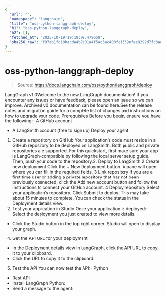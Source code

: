 ```yaml
---
{
  "url": "",
  "namespace": "langchain",
  "title": "oss-python-langgraph-deploy",
  "h1": "oss-python-langgraph-deploy",
  "h2": [],
  "fetched_at": "2025-10-19T19:18:02.479659",
  "sha256_raw": "f97ab1fc10bacda4b7e01a4f5ac3ac400fc1539efee8292d7fc3ad48d3e1c3dc"
}
---
```


# oss-python-langgraph-deploy

> Source: https://docs.langchain.com/oss/python/langgraph/deploy

LangGraph v1.0Welcome to the new LangGraph documentation! If you encounter any issues or have feedback, please open an issue so we can improve. Archived v0 documentation can be found here.See the release notes and migration guide for a complete list of changes and instructions on how to upgrade your code.
Prerequisites
Before you begin, ensure you have the following:- A GitHub account
- A LangSmith account (free to sign up)
Deploy your agent
1. Create a repository on GitHub
Your application’s code must reside in a GitHub repository to be deployed on LangSmith. Both public and private repositories are supported. For this quickstart, first make sure your app is LangGraph-compatible by following the local server setup guide. Then, push your code to the repository.2. Deploy to LangSmith
2
Create new deployment
Click the + New Deployment button. A pane will open where you can fill in the required fields.
3
Link repository
If you are a first time user or adding a private repository that has not been previously connected, click the Add new account button and follow the instructions to connect your GitHub account.
4
Deploy repository
Select your application’s repository. Click Submit to deploy. This may take about 15 minutes to complete. You can check the status in the Deployment details view.
3. Test your application in Studio
Once your application is deployed:- Select the deployment you just created to view more details.
- Click the Studio button in the top right corner. Studio will open to display your graph.
4. Get the API URL for your deployment
- In the Deployment details view in LangGraph, click the API URL to copy it to your clipboard.
- Click the
URL
to copy it to the clipboard.
5. Test the API
You can now test the API:- Python
- Rest API
- Install LangGraph Python:
- Send a message to the agent:
